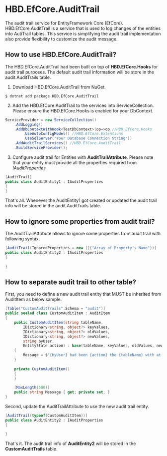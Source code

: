 # HBD.EfCore.AuditTrail
The audit trail service for EntityFramework Core (EfCore). HBD.EfCore.AuditTrail is a service that is used to log changes of the entities into AutiTrail tables.
This service is simplifying the audit trail implementation also provide flexibility to customize the audit message.

## How to use HBD.EfCore.AuditTrail?
The HBD.EfCore.AuditTrail had been built on top of **HBD.EfCore.Hooks** for audit trail purposes. The default audit trail information will be store in the audit.AuditTrails table.

1. Download HBD.EfCore.AuditTrail from NuGet.
```shell
$ dotnet add package HBD.EfCore.AuditTrail
```

2. Add the HBD.EfCore.AuditTrail to the services into ServiceCollection. Please ensure the HBD.EfCore.Hooks is enabled for your DbContext.
```csharp
ServiceProvider = new ServiceCollection()
    .AddLogging()
    .AddDbContextWithHook<TestDbContext>(op=>op //HBD.EfCore.Hooks
        .UseAutoConfigModel() //HBD.EfCore.Extentions
        .UseSqlServer("Your Database Connection String"))
    .AddAuditTrailServices() //HBD.EfCore.AuditTrail
    .BuildServiceProvider();
```
3. Configure audit trail for Entities with **AuditTrailAttribute**. Please note that your entity must provide all the properties required from *IAuditProperties*
```csharp
[AuditTrail]
public class AuditEntity1 : IAuditProperties
{
}
```
That's all. Whenever the AuditEntity1 got created or updated the audit trail info will be stored in the audit.AuditTrails table.

## How to ignore some properties from audit trail?
The AuditTrailAttribute allows to ignore some properties from audit trail with following syntax.
```csharp
[AuditTrail(IgnoredProperties = new []{"Array of Property's Name"})]
public class AuditEntity2 : IAuditProperties
{
   
}
```

## How to separate audit trail to other table?
First, you need to define a new audit trail entity that MUST be inherited from AuditItem as below sample.
```csharp
[Table("CustomAuditTrails",Schema = "audit")]
public sealed class CustomAuditItem : AuditItem
{
    public CustomAuditItem(string tableName, 
        IDictionary<string, object?> keyValues, 
        IDictionary<string, object?> oldValues, 
        IDictionary<string, object?> newValues, 
        string byUser, 
        EntityState action) : base(tableName, keyValues, oldValues, newValues, byUser, action)
    {
        Message = $"{byUser} had been {action} the {tableName} with at {DateTime}";
    }
    
    private CustomAuditItem()
    {
    }
    
    [MaxLength(500)]
    public string Message { get; private set; }
}
```

Second, update the AuditTrailAttribute to use the new audit trail entity.
```csharp
[AuditTrail(typeof(CustomAuditItem))]
public class AuditEntity2 : IAuditProperties
{
   
}
```
That's it. The audit trail info of **AuditEntity2** will be stored in the **CustomAuditTrails** table.